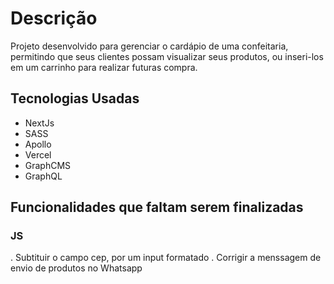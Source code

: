 # Descrição

<p>
  Projeto desenvolvido para gerenciar o cardápio de uma confeitaria, 
  permitindo que seus clientes possam visualizar seus produtos, ou inseri-los
  em um carrinho para realizar futuras compra.
</p>

## Tecnologias Usadas

<ul>
 <li>NextJs</li>
 <li>SASS</li>
 <li>Apollo</li>
 <li>Vercel</li>
 <li>GraphCMS</li>
 <li>GraphQL</li>
</ul>

## Funcionalidades que faltam serem finalizadas

### JS

. Subtituir o campo cep, por um input formatado
. Corrigir a menssagem de envio de produtos no Whatsapp
